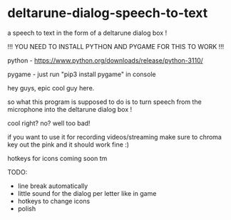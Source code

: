 # deltarune-dialog-speech-to-text
a speech to text in the form of a deltarune dialog box !

!!! YOU NEED TO INSTALL PYTHON AND PYGAME FOR THIS TO WORK !!!

python - https://www.python.org/downloads/release/python-3110/

pygame - just run "pip3 install pygame" in console



hey guys, epic cool guy here.

so what this program is supposed to do is to turn speech from the microphone into the deltarune dialog box !

cool right? no? well too bad!

if you want to use it for recording videos/streaming make sure to chroma key out the pink and it should work fine :)

hotkeys for icons coming soon tm

TODO:
- line break automatically
- little sound for the dialog per letter like in game
- hotkeys to change icons
- polish
